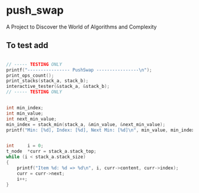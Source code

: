 # push_swap

A Project to Discover the World of Algorithms and Complexity

## To test add

```c

// ----- TESTING ONLY
printf("---------------- PushSwap ----------------\n");
print_ops_count();
print_stacks(stack_a, stack_b);
interactive_tester(&stack_a, &stack_b);
// ----- TESTING ONLY

```

```c

int	min_index;
int	min_value;
int	next_min_value;
min_index = stack_min(stack_a, &min_value, &next_min_value);
printf("Min: [%d], Index: [%d], Next Min: [%d]\n", min_value, min_index, next_min_value);

```

```c

int		i = 0;
t_node	*curr = stack_a.stack_top;
while (i < stack_a.stack_size)
{
	printf("Item %d: %d => %d\n", i, curr->content, curr->index);
	curr = curr->next;
	i++;
}

```
